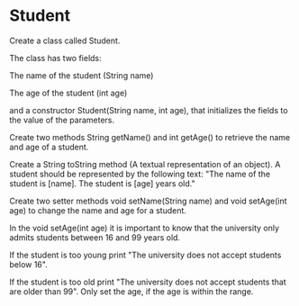 # Student

Create a class called Student.

The class has two fields:

The name of the student (String name)

The age of the student (int age)

and a constructor Student(String name, int age), that initializes the fields to the value of the parameters.

Create two methods String getName() and int getAge() to retrieve the name and age of a student.

Create a String toString method (A textual representation of an object). A student should be represented by the following text: "The name of the student is [name]. The student is [age] years old."

Create two setter methods void setName(String name) and void setAge(int age) to change the name and age for a student.

In the void setAge(int age) it is important to know that the university only admits students between 16 and 99 years old. 

If the student is too young print "The university does not accept students below 16". 

If the student is too old print "The university does not accept students that are older than 99". Only set the age, if the age is within the range.
